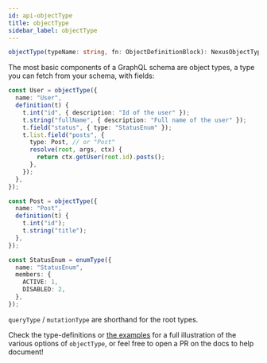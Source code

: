 ```yaml
---
id: api-objectType
title: objectType
sidebar_label: objectType
---
```


```ts
objectType(typeName: string, fn: ObjectDefinitionBlock): NexusObjectType
```

The most basic components of a GraphQL schema are object types, a type you can fetch from your schema, with fields:

```ts
const User = objectType({
  name: "User",
  definition(t) {
    t.int("id", { description: "Id of the user" });
    t.string("fullName", { description: "Full name of the user" });
    t.field("status", { type: "StatusEnum" });
    t.list.field("posts", {
      type: Post, // or "Post"
      resolve(root, args, ctx) {
        return ctx.getUser(root.id).posts();
      },
    });
  },
});

const Post = objectType({
  name: "Post",
  definition(t) {
    t.int("id");
    t.string("title");
  },
});

const StatusEnum = enumType({
  name: "StatusEnum",
  members: {
    ACTIVE: 1,
    DISABLED: 2,
  },
});
```

`queryType` / `mutationType` are shorthand for the root types.

Check the type-definitions or [the examples](https://github.com/graphql-nexus/nexus/tree/develop/examples) for a full illustration of the various options of `objectType`, or feel free to open a PR on the docs to help document!
